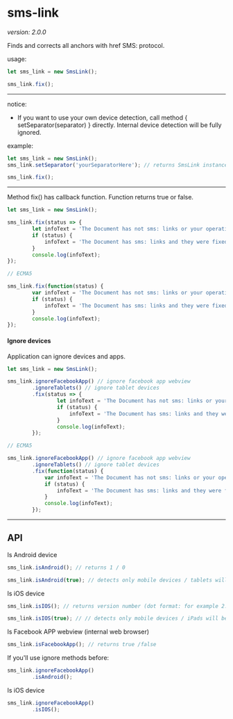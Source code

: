 # sms-link
*version: 2.0.0*

Finds and corrects all anchors with href SMS: protocol.

usage: 
```javascript
let sms_link = new SmsLink();

sms_link.fix();
```
---
notice:
* If you want to use your own device detection, call method { setSeparator(separator) } directly.
Internal device detection will be fully ignored.

example:
```javascript
let sms_link = new SmsLink();
sms_link.setSeparator('yourSeparatorHere'); // returns SmsLink instance

sms_link.fix();
```
---
Method fix() has callback function. Function returns true or false.
```javascript
let sms_link = new SmsLink();

sms_link.fix(status => {
        let infoText = 'The Document has not sms: links or your operating system is unsupported.';
        if (status) {
            infoText = 'The Document has sms: links and they were fixed.';
        }
        console.log(infoText);
});

// ECMA5

sms_link.fix(function(status) {
        var infoText = 'The Document has not sms: links or your operating system is unsupported.';
        if (status) {
            infoText = 'The Document has sms: links and they were fixed.';
        }
        console.log(infoText);
});
```
#### Ignore devices
Application can ignore devices and apps.
```javascript
let sms_link = new SmsLink();

sms_link.ignoreFacebookApp() // ignore facebook app webview
        .ignoreTablets() // ignore tablet devices
        .fix(status => {
                let infoText = 'The Document has not sms: links or your operating system is unsupported.';
                if (status) {
                    infoText = 'The Document has sms: links and they were fixed.';
                }
                console.log(infoText);
        });

// ECMA5

sms_link.ignoreFacebookApp() // ignore facebook app webview
        .ignoreTablets() // ignore tablet devices
        .fix(function(status) {
            var infoText = 'The Document has not sms: links or your operating system is unsupported.';
            if (status) {
                infoText = 'The Document has sms: links and they were fixed.';
            }
            console.log(infoText);
        });
```
---
## API

Is Android device
```javascript
sms_link.isAndroid(); // returns 1 / 0

sms_link.isAndroid(true); // detects only mobile devices / tablets will be skipped
```
Is iOS device
```javascript
sms_link.isIOS(); // returns version number (dot format: for example 2.7) or 0

sms_link.isIOS(true); // // detects only mobile devices / iPads will be skipped
```
Is Facebook APP webview (internal web browser) 
```javascript
sms_link.isFacebookApp(); // returns true /false
```
If you'll use ignore methods before:
```javascript
sms_link.ignoreFacebookApp()
        .isAndroid();
```
Is iOS device
```javascript
sms_link.ignoreFacebookApp()
        .isIOS();
```
